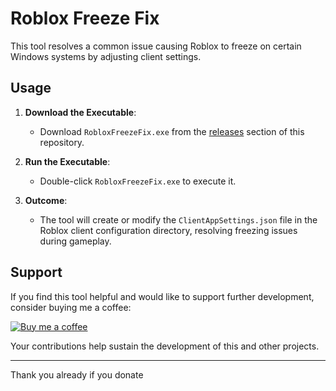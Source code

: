 # Roblox Freeze Fix

This tool resolves a common issue causing Roblox to freeze on certain Windows systems by adjusting client settings.

## Usage

1. **Download the Executable**:
   - Download `RobloxFreezeFix.exe` from the [releases](https://github.com/your-username/your-repository/releases) section of this repository.

2. **Run the Executable**:
   - Double-click `RobloxFreezeFix.exe` to execute it.

3. **Outcome**:
   - The tool will create or modify the `ClientAppSettings.json` file in the Roblox client configuration directory, resolving freezing issues during gameplay.

## Support

If you find this tool helpful and would like to support further development, consider buying me a coffee:

[![Buy me a coffee](https://cdn.buymeacoffee.com/buttons/v2/default-yellow.png)](https://buymeacoff.ee/devidd)

Your contributions help sustain the development of this and other projects.

---

Thank you already if you donate

